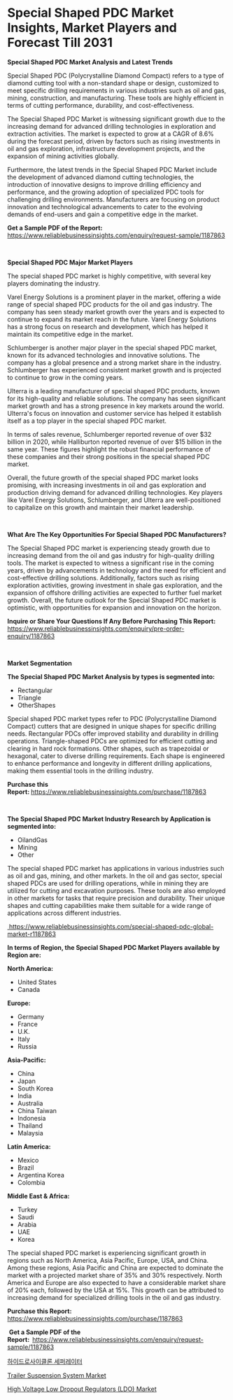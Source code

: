<p><h1>Special Shaped PDC Market Insights, Market Players and Forecast Till 2031</h1></p><p><strong>Special Shaped PDC Market Analysis and Latest Trends</strong></p>
<p><p>Special Shaped PDC (Polycrystalline Diamond Compact) refers to a type of diamond cutting tool with a non-standard shape or design, customized to meet specific drilling requirements in various industries such as oil and gas, mining, construction, and manufacturing. These tools are highly efficient in terms of cutting performance, durability, and cost-effectiveness.</p><p>The Special Shaped PDC Market is witnessing significant growth due to the increasing demand for advanced drilling technologies in exploration and extraction activities. The market is expected to grow at a CAGR of 8.6% during the forecast period, driven by factors such as rising investments in oil and gas exploration, infrastructure development projects, and the expansion of mining activities globally.</p><p>Furthermore, the latest trends in the Special Shaped PDC Market include the development of advanced diamond cutting technologies, the introduction of innovative designs to improve drilling efficiency and performance, and the growing adoption of specialized PDC tools for challenging drilling environments. Manufacturers are focusing on product innovation and technological advancements to cater to the evolving demands of end-users and gain a competitive edge in the market.</p></p>
<p><strong>Get a Sample PDF of the Report:&nbsp;</strong> <a href="https://www.reliablebusinessinsights.com/enquiry/request-sample/1187863">https://www.reliablebusinessinsights.com/enquiry/request-sample/1187863</a></p>
<p>&nbsp;</p>
<p><strong>Special Shaped PDC Major Market Players</strong></p>
<p><p>The special shaped PDC market is highly competitive, with several key players dominating the industry. </p><p>Varel Energy Solutions is a prominent player in the market, offering a wide range of special shaped PDC products for the oil and gas industry. The company has seen steady market growth over the years and is expected to continue to expand its market reach in the future. Varel Energy Solutions has a strong focus on research and development, which has helped it maintain its competitive edge in the market.</p><p>Schlumberger is another major player in the special shaped PDC market, known for its advanced technologies and innovative solutions. The company has a global presence and a strong market share in the industry. Schlumberger has experienced consistent market growth and is projected to continue to grow in the coming years.</p><p>Ulterra is a leading manufacturer of special shaped PDC products, known for its high-quality and reliable solutions. The company has seen significant market growth and has a strong presence in key markets around the world. Ulterra's focus on innovation and customer service has helped it establish itself as a top player in the special shaped PDC market.</p><p>In terms of sales revenue, Schlumberger reported revenue of over $32 billion in 2020, while Halliburton reported revenue of over $15 billion in the same year. These figures highlight the robust financial performance of these companies and their strong positions in the special shaped PDC market.</p><p>Overall, the future growth of the special shaped PDC market looks promising, with increasing investments in oil and gas exploration and production driving demand for advanced drilling technologies. Key players like Varel Energy Solutions, Schlumberger, and Ulterra are well-positioned to capitalize on this growth and maintain their market leadership.</p></p>
<p>&nbsp;</p>
<p><strong>What Are The Key Opportunities For Special Shaped PDC Manufacturers?</strong></p>
<p><p>The Special Shaped PDC market is experiencing steady growth due to increasing demand from the oil and gas industry for high-quality drilling tools. The market is expected to witness a significant rise in the coming years, driven by advancements in technology and the need for efficient and cost-effective drilling solutions. Additionally, factors such as rising exploration activities, growing investment in shale gas exploration, and the expansion of offshore drilling activities are expected to further fuel market growth. Overall, the future outlook for the Special Shaped PDC market is optimistic, with opportunities for expansion and innovation on the horizon.</p></p>
<p><strong>Inquire or Share Your Questions If Any Before Purchasing This Report:</strong> <a href="https://www.reliablebusinessinsights.com/enquiry/pre-order-enquiry/1187863">https://www.reliablebusinessinsights.com/enquiry/pre-order-enquiry/1187863</a></p>
<p>&nbsp;</p>
<p><strong>Market Segmentation</strong></p>
<p><strong>The Special Shaped PDC Market Analysis by types is segmented into:</strong></p>
<p><ul><li>Rectangular</li><li>Triangle</li><li>OtherShapes</li></ul></p>
<p><p>Special shaped PDC market types refer to PDC (Polycrystalline Diamond Compact) cutters that are designed in unique shapes for specific drilling needs. Rectangular PDCs offer improved stability and durability in drilling operations. Triangle-shaped PDCs are optimized for efficient cutting and clearing in hard rock formations. Other shapes, such as trapezoidal or hexagonal, cater to diverse drilling requirements. Each shape is engineered to enhance performance and longevity in different drilling applications, making them essential tools in the drilling industry.</p></p>
<p><strong>Purchase this Report:&nbsp;</strong><a href="https://www.reliablebusinessinsights.com/purchase/1187863">https://www.reliablebusinessinsights.com/purchase/1187863</a></p>
<p>&nbsp;</p>
<p><strong>The Special Shaped PDC Market Industry Research by Application is segmented into:</strong></p>
<p><ul><li>OilandGas</li><li>Mining</li><li>Other</li></ul></p>
<p><p>The special shaped PDC market has applications in various industries such as oil and gas, mining, and other markets. In the oil and gas sector, special shaped PDCs are used for drilling operations, while in mining they are utilized for cutting and excavation purposes. These tools are also employed in other markets for tasks that require precision and durability. Their unique shapes and cutting capabilities make them suitable for a wide range of applications across different industries.</p></p>
<p><a href="https://www.reliablebusinessinsights.com/special-shaped-pdc-global-market-r1187863">&nbsp;https://www.reliablebusinessinsights.com/special-shaped-pdc-global-market-r1187863</a></p>
<p><strong>In terms of Region, the Special Shaped PDC Market Players available by Region are:</strong></p>
<p>
    <p> <strong> North America: </strong>
        <ul>
            <li>United States</li>
            <li>Canada</li>
        </ul>
        </p> 
    <p> <strong> Europe: </strong>
        <ul>
            <li>Germany</li>
            <li>France</li>
            <li>U.K.</li>
            <li>Italy</li>
            <li>Russia</li>
        </ul>
        </p> 
    <p> <strong> Asia-Pacific: </strong>
        <ul>
            <li>China</li>
            <li>Japan</li>
            <li>South Korea</li>
            <li>India</li>
            <li>Australia</li>
            <li>China Taiwan</li>
            <li>Indonesia</li>
            <li>Thailand</li>
            <li>Malaysia</li>
        </ul>
        </p> 
    <p> <strong> Latin America: </strong>
        <ul>
            <li>Mexico</li>
            <li>Brazil</li>
            <li>Argentina Korea</li>
            <li>Colombia</li>
        </ul>
        </p> 
    <p> <strong> Middle East & Africa: </strong>
        <ul>
            <li>Turkey</li>
            <li>Saudi</li>
            <li>Arabia</li>
            <li>UAE</li>
            <li>Korea</li>
        </ul>
    </p>
    </p>
<p><p>The special shaped PDC market is experiencing significant growth in regions such as North America, Asia Pacific, Europe, USA, and China. Among these regions, Asia Pacific and China are expected to dominate the market with a projected market share of 35% and 30% respectively. North America and Europe are also expected to have a considerable market share of 20% each, followed by the USA at 15%. This growth can be attributed to increasing demand for specialized drilling tools in the oil and gas industry.</p></p>
<p><strong>Purchase this Report: </strong><a href="https://www.reliablebusinessinsights.com/purchase/1187863">https://www.reliablebusinessinsights.com/purchase/1187863</a></p>
<p>&nbsp;<strong>Get a Sample PDF of the Report:&nbsp;&nbsp;</strong><a href="https://www.reliablebusinessinsights.com/enquiry/request-sample/1187863">https://www.reliablebusinessinsights.com/enquiry/request-sample/1187863</a></p>
<p><strong></strong></p>
<p><p><a href="https://github.com/joannescott9078/Market-Research-Report-List-1/blob/main/56783152860.md">하이드로사이클론 세퍼레이터</a></p><p><a href="https://view.publitas.com/reportprime-1/navigating-the-global-trailer-suspension-system-market-landscape-trends-forecasts-and-impact-analysis-2024-2031-covered-in-152-pages/">Trailer Suspension System Market</a></p><p><a href="https://github.com/myacatherineblakecaczo9vcsw/Market-Research-Report-List-3/blob/main/high-voltage-low-dropout-regulators-ldo-market.md">High Voltage Low Dropout Regulators (LDO) Market</a></p></p>
